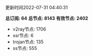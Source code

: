 更新时间2022-07-31 04:40:31

**总订阅: 64**
**总节点: 8143**
**有效节点: 2402**
- v2ray节点: 1706
- ssr节点: 6
- trojan节点: 135
- ss节点: 555
